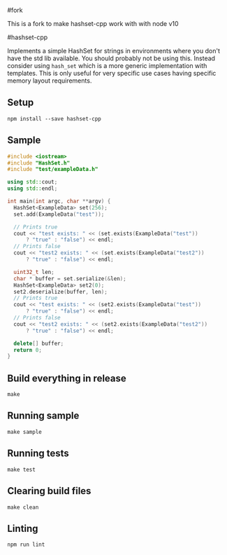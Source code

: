 #fork

This is a fork to make hashset-cpp work with with node v10

#hashset-cpp

Implements a simple HashSet for strings in environments where you don't have the std lib available.
You should probably not be using this. Instead consider using `hash_set` which is a more generic implementation with templates.
This is only useful for very specific use cases having specific memory layout requirements.

## Setup

```
npm install --save hashset-cpp
```

## Sample

```c++
#include <iostream>
#include "HashSet.h"
#include "test/exampleData.h"

using std::cout;
using std::endl;

int main(int argc, char **argv) {
  HashSet<ExampleData> set(256);
  set.add(ExampleData("test"));

  // Prints true
  cout << "test exists: " << (set.exists(ExampleData("test"))
      ? "true" : "false") << endl;
  // Prints false
  cout << "test2 exists: " << (set.exists(ExampleData("test2"))
      ? "true" : "false") << endl;

  uint32_t len;
  char * buffer = set.serialize(&len);
  HashSet<ExampleData> set2(0);
  set2.deserialize(buffer, len);
  // Prints true
  cout << "test exists: " << (set2.exists(ExampleData("test"))
      ? "true" : "false") << endl;
  // Prints false
  cout << "test2 exists: " << (set2.exists(ExampleData("test2"))
      ? "true" : "false") << endl;

  delete[] buffer;
  return 0;
}
```

## Build everything in release

```
make
```

## Running sample

```
make sample
```

## Running tests

```
make test
```

## Clearing build files
```
make clean
```

## Linting
```
npm run lint
```
